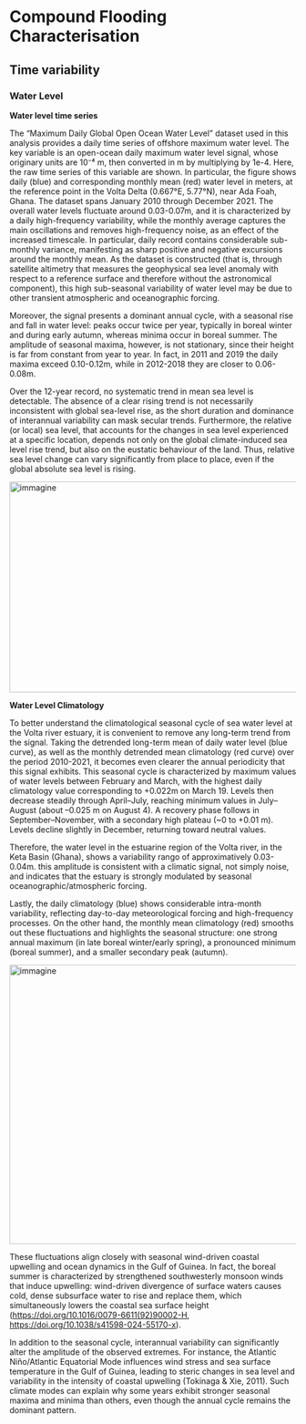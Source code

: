 # Compound Flooding Characterisation
## Time variability 

### Water Level

**Water level time series**

The “Maximum Daily Global Open Ocean Water Level” dataset used in this analysis provides a daily time series of offshore maximum water level. The key variable is an open-ocean daily maximum water level signal, whose originary units are 10⁻⁴ m, then converted in m by multiplying by 1e-4. Here, the raw time series of this variable are shown. In particular, the figure shows daily (blue) and corresponding monthly mean (red) water level in meters, at the reference point in the Volta Delta (0.667°E, 5.77°N), near Ada Foah, Ghana. The dataset spans January 2010 through December 2021. The overall water levels fluctuate around 0.03-0.07m, and it is characterized by a daily high-frequency variability, while the monthly average captures the main oscillations and removes high-frequency noise, as an effect of the increased timescale. In particular, daily record contains considerable sub-monthly variance, manifesting as sharp positive and negative excursions around the monthly mean. 
As the dataset is constructed (that is, through satellite altimetry that measures the geophysical sea level anomaly with respect to a reference surface and therefore without the astronomical component), this high sub-seasonal variability of water level may be due to other transient atmospheric and oceanographic forcing.

Moreover, the signal presents a dominant annual cycle, with a seasonal rise and fall in water level: peaks occur twice per year, typically in boreal winter and during early autumn, whereas minima occur in boreal summer. The amplitude of seasonal maxima, however, is not stationary, since their height is far from constant from year to year. In fact, in 2011 and 2019 the daily maxima exceed 0.10-0.12m, while in 2012-2018 they are closer to 0.06-0.08m. 

Over the 12-year record, no systematic trend in mean sea level is detectable. The absence of a clear rising trend is not necessarily inconsistent with global sea-level rise, as the short duration and dominance of interannual variability can mask secular trends. Furthermore, the relative (or local) sea level, that accounts for the changes in sea level experienced at a specific location, depends not only on the global climate-induced sea level rise trend, but also on the eustatic behaviour of the land. Thus, relative sea level change can vary significantly from place to place, even if the global absolute sea level is rising.

<img width="800" height="370" alt="immagine" src="https://github.com/user-attachments/assets/eff242ea-eece-42bc-bc2f-405eeea29bc8" />

**Water Level Climatology**

To better understand the climatological seasonal cycle of sea water level at the Volta river estuary, it is convenient to remove any long-term trend from the signal. Taking the detrended long-term mean of daily water level (blue curve), as well as the monthly detrended mean climatology (red curve) over the period 2010-2021, it becomes even clearer the annual periodicity that this signal exhibits. This seasonal cycle is characterized by maximum values of water levels between February and March, with the highest daily climatology value corresponding to +0.022m on March 19. Levels then decrease steadily through April–July, reaching minimum values in July–August (about –0.025 m on August 4). A recovery phase follows in September–November, with a secondary high plateau (~0 to +0.01 m). Levels decline slightly in December, returning toward neutral values.

Therefore, the water level in the estuarine region of the Volta river, in the Keta Basin (Ghana), shows a variability rango of approximatively 0.03-0.04m. this amplitude is consistent with a climatic signal, not simply noise, and indicates that the estuary is strongly modulated by seasonal oceanographic/atmospheric forcing.

Lastly, the daily climatology (blue) shows considerable intra-month variability, reflecting day-to-day meteorological forcing and high-frequency processes. On the other hand, the monthly mean climatology (red) smooths out these fluctuations and highlights the seasonal structure: one strong annual maximum (in late boreal winter/early spring), a pronounced minimum (boreal summer), and a smaller secondary peak (autumn).

<img width="700" height="490" alt="immagine" src="https://github.com/user-attachments/assets/f4fe78a6-309f-4add-b192-100f8a3fff68" />

These fluctuations align closely with seasonal wind-driven coastal upwelling and ocean dynamics in the Gulf of Guinea. In fact, the boreal summer is characterized by strengthened southwesterly monsoon winds that induce upwelling: wind-driven divergence of surface waters causes cold, dense subsurface water to rise and replace them, which simultaneously lowers the coastal sea surface height (https://doi.org/10.1016/0079-6611(92)90002-H, https://doi.org/10.1038/s41598-024-55170-x).

In addition to the seasonal cycle, interannual variability can significantly alter the amplitude of the observed extremes. For instance, the Atlantic Niño/Atlantic Equatorial Mode influences wind stress and sea surface temperature in the Gulf of Guinea, leading to steric changes in sea level and variability in the intensity of coastal upwelling (Tokinaga & Xie, 2011). Such climate modes can explain why some years exhibit stronger seasonal maxima and minima than others, even though the annual cycle remains the dominant pattern.
